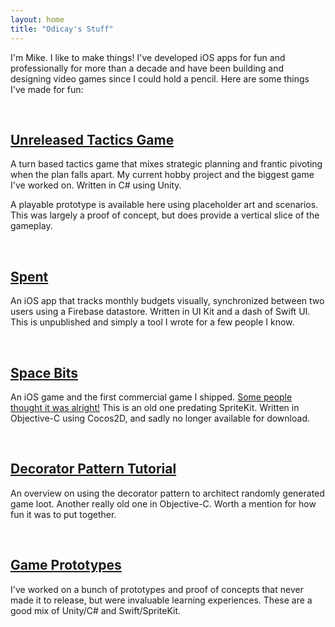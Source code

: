 ```yaml
---
layout: home
title: "Odicay's Stuff"
---
```


I'm Mike. I like to make things! I've developed iOS apps for fun and professionally for more than a decade and have been building and designing video games since I could hold a pencil. Here are some things I've made for fun:

&nbsp;
## [Unreleased Tactics Game][tactics-gif]
A turn based tactics game that mixes strategic planning and frantic pivoting when the plan falls apart. My current hobby project and the biggest game I've worked on. Written in C# using Unity. 

A playable prototype is available here using placeholder art and scenarios. This was largely a proof of concept, but does provide a vertical slice of the gameplay.

&nbsp;
## [Spent][spent-app]
An iOS app that tracks monthly budgets visually, synchronized between two users using a Firebase datastore. Written in UI Kit and a dash of Swift UI. This is unpublished and simply a tool I wrote for a few people I know.

&nbsp;
## [Space Bits][space-bits-trailer]
An iOS game and the first commercial game I shipped. [Some people thought it was alright!][space-bits-review] This is an old one predating SpriteKit. Written in Objective-C using Cocos2D, and sadly no longer available for download.

&nbsp;
## [Decorator Pattern Tutorial][decorator-tutorial]
An overview on using the decorator pattern to architect randomly generated game loot. Another really old one in Objective-C. Worth a mention for how fun it was to put together.

&nbsp;
## [Game Prototypes][game-prototypes]
I've worked on a bunch of prototypes and proof of concepts that never made it to release, but were invaluable learning experiences. These are a good mix of Unity/C# and Swift/SpriteKit.

&nbsp;

[decorator-tutorial]: https://github.com/odicay/RandomlyDecoratedItems
[tactics-gif]: https://i.imgur.com/zip3aqh.mp4
[space-bits-trailer]: https://www.youtube.com/watch?v=i0PIoDkulos
[space-bits-review]: https://web.archive.org/web/20131124124059/https://techraptor.net/2013/09/03/space-bits-review-ios/
[spent-app]: https://i.imgur.com/pNUd1se.mp4
[game-prototypes]: https://youtu.be/h7YrKNgm-EE

